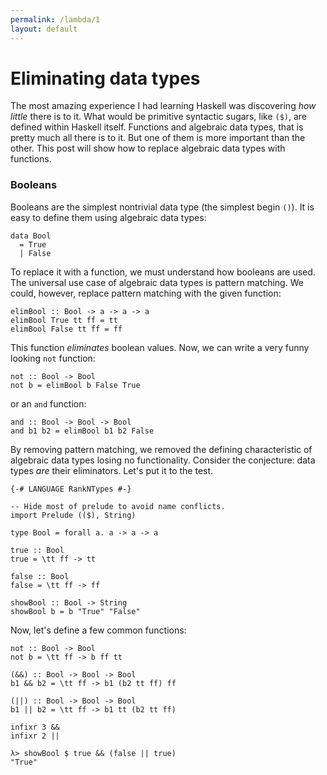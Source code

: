 ```yaml
---
permalink: /lambda/1
layout: default
---
```



# Eliminating data types

The most amazing experience I had learning Haskell was discovering _how little_ there is to it. What would be primitive syntactic sugars, like `($)`, are defined within Haskell itself. Functions and algebraic data types, that is pretty much all there is to it. But one of them is more important than the other. This post will show how to replace algebraic data types with functions.

### Booleans

Booleans are the simplest nontrivial data type (the simplest begin `()`). It is easy to define them using algebraic data types:

```
data Bool
  = True
  | False
```

To replace it with a function, we must understand how booleans are used. The universal use case of algebraic data types is pattern matching. We could, however, replace pattern matching with the given function:

```
elimBool :: Bool -> a -> a -> a
elimBool True tt ff = tt
elimBool False tt ff = ff
```

This function _eliminates_ boolean values. Now, we can write a very funny looking `not` function:

```
not :: Bool -> Bool
not b = elimBool b False True
```

or an `and` function:

```
and :: Bool -> Bool -> Bool
and b1 b2 = elimBool b1 b2 False
```

By removing pattern matching, we removed the defining characteristic of algebraic data types losing no functionality. Consider the conjecture: data types _are_ their eliminators. Let's put it to the test.

    {-# LANGUAGE RankNTypes #-}

    -- Hide most of prelude to avoid name conflicts.
    import Prelude (($), String)

    type Bool = forall a. a -> a -> a

    true :: Bool
    true = \tt ff -> tt

    false :: Bool
    false = \tt ff -> ff

    showBool :: Bool -> String
    showBool b = b "True" "False"

Now, let's define a few common functions:

    not :: Bool -> Bool
    not b = \tt ff -> b ff tt

    (&&) :: Bool -> Bool -> Bool
    b1 && b2 = \tt ff -> b1 (b2 tt ff) ff

    (||) :: Bool -> Bool -> Bool
    b1 || b2 = \tt ff -> b1 tt (b2 tt ff)

    infixr 3 &&
    infixr 2 ||

```
λ> showBool $ true && (false || true)
"True"
```

<!--

Turing machines versus lambda calculus
- Lambda calculus predates Turing machines
- Alonzo Church was Alan Turing's PhD adviser

-->
